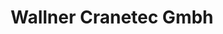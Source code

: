 ---
title: "Wallner Cranetec Gmbh"
url: /klagenfurt-am-woerthersee/wallner-cranetec-gmbh/
shop: Autowerkstatt
---